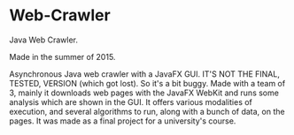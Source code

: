 # Web-Crawler
Java Web Crawler.

Made in the summer of 2015.

Asynchronous Java web crawler with a JavaFX GUI. 
IT'S NOT THE FINAL, TESTED, VERSION (which got lost). So it's a bit buggy.
Made with a team of 3, mainly it downloads web pages with the JavaFX WebKit and runs 
some analysis which are shown in the GUI. It offers various modalities of execution,
and several algorithms to run, along with a bunch of data, on the pages.
It was made as a final project for a university's course.
